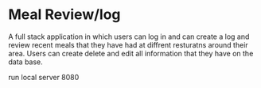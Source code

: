 # Meal Review/log




A full stack application in which users can log in and can create a log and review recent meals that they have had at diffrent resturatns around their area. Users can create delete and edit all information that they have on the data base.

run local server 8080